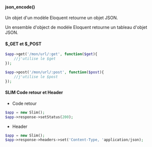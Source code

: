 #### json_encode()

Un objet d'un modèle Eloquent retourne un objet JSON.

Un ensemble d'object de modèle Eloquent retourne un tableau d'objet JSON.

#### $_GET et $_POST

```php
$app->get('/mon/url/:get', function($get){
    //j'utilise le $get
});

$app->post('/mon/url/:post', function($post){
    //j'utilise le $post
});
```
#### SLIM Code retour et Header

+ Code retour

```php
$app = new Slim();
$app->response->setStatus(200);
```

+ Header
```php
$app = new Slim();
$app->response->headers->set('Content-Type, 'application/json);
```


